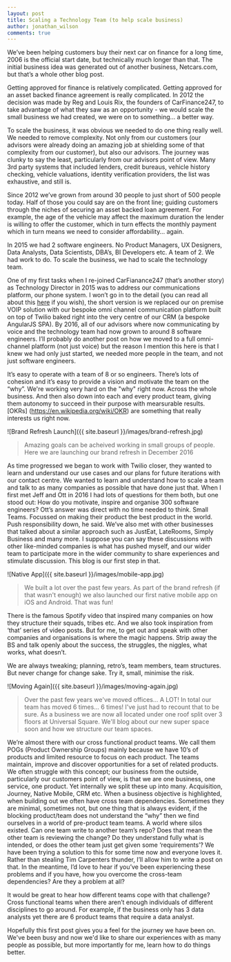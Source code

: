 ```yaml
---
layout: post
title: Scaling a Technology Team (to help scale business)
author: jonathan_wilson
comments: true
---
```


We’ve been helping customers buy their next car on finance for a long time, 2006 is the official start date, but technically much longer than that.  The initial business idea was generated out of another business, Netcars.com, but that’s a whole other blog post.

Getting approved for finance is relatively complicated.  Getting approved for an asset backed finance agreement is really complicated.  In 2012 the decision was made by Reg and Louis Rix, the founders of CarFinance247, to take advantage of what they saw as an opportunity - we would scale the small business we had created, we were on to something… a better way.

To scale the business, it was obvious we needed to do one thing really well.  We needed to remove complexity.  Not only from our customers (our advisors were already doing an amazing job at shielding some of that complexity from our customer), but also our advisors.  The journey was clunky to say the least, particularly from our advisors point of view.  Many 3rd party systems that included lenders, credit bureaus, vehicle history checking, vehicle valuations, identity verification providers, the list was exhaustive, and still is.

Since 2012 we’ve grown from around 30 people to just short of 500 people today.  Half of those you could say are on the front line; guiding customers through the niches of securing an asset backed loan agreement. For example, the age of the vehicle may affect the maximum duration the lender is willing to offer the customer, which in turn effects the monthly payment which in turn means we need to consider affordability… again.

In 2015 we had 2 software engineers.  No Product Managers, UX Designers, Data Analysts, Data Scientists, DBA’s, BI Developers etc.  A team of 2.  We had work to do.  To scale the business, we had to scale the technology team.

One of my first tasks when I re-joined CarFianance247 (that’s another story) as Technology Director in 2015 was to address our communications platform, our phone system.  I won’t go in to the detail (you can read all about this [here](https://www.twilio.com/learn/contact-center/carfinance-247-omnichannel-contact-center) if you wish), the short version is we replaced our on premise VOIP solution with our bespoke omni channel communication platform built on top of Twilio baked right into the very centre of our CRM (a bespoke AngularJS SPA).  By 2016, all of our advisors where now communicating by voice and the technology team had now grown to around 8 software engineers.  I’ll probably do another post on how we moved to a full omni-channel platform (not just voice) but the reason I mention this here is that I knew we had only just started, we needed more people in the team, and not just software engineers.

It’s easy to operate with a team of 8 or so engineers.  There’s lots of cohesion and it’s easy to provide a vision and motivate the team on the “why”.  We're working very hard on the "why" right now.  Across the whole business. And then also down into each and every product team, giving them autonomy to succeed in their purpose with mearsurable results.  [OKRs] (https://en.wikipedia.org/wiki/OKR) are something that really interests us right now.

![Brand Refresh Launch]({{ site.baseurl }}/images/brand-refresh.jpg)
> Amazing goals can be acheived working in small groups of people.  Here we are launching our brand refresh in December 2016

As time progressed we began to work with Twilio closer, they wanted to learn and understand our use cases and our plans for future iterations with our contact centre.  We wanted to learn and understand how to scale a team and talk to as many companies as possible that have done just that.  When I first met Jeff and Ott in 2016 I had lots of questions for them both, but one stood out:  How do you motivate, inspire and organise 300 software engineers?  Ott’s answer was direct with no time needed to think.  Small Teams.  Focussed on making their product the best product in the world.  Push responsibility down, he said.  We’ve also met with other businesses that talked about a similar approach such as JustEat, LateRooms, Simply Business and many more.  I suppose you can say these discussions with other like-minded companies is what has pushed myself, and our wider team to participate more in the wider community to share experiences and stimulate discussion.  This blog is our first step in that.  

![Native App]({{ site.baseurl }}/images/mobile-app.jpg)
> We built a lot over the past few years.  As part of the brand refresh (if that wasn't enough) we also launched our first native mobile app on iOS and Android.  That was fun!

There is the famous Spotify video that inspired many companies on how they structure their squads, tribes etc. And we also took inspiration from ‘that’ series of video posts.  But for me, to get out and speak with other companies and organisations is where the magic happens.  Strip away the BS and talk openly about the success, the struggles, the niggles, what works, what doesn’t.

We are always tweaking; planning, retro’s, team members, team structures.  But never change for change sake.  Try it, small, minimise the risk.

![Moving Again]({{ site.baseurl }}/images/moving-again.jpg)
> Over the past few years we've moved offices... A LOT!  In total our team has moved 6 times... 6 times!  I've just had to recount that to be sure.  As a business we are now all located under one roof split over 3 floors at Universal Square.  We'll blog about our new super space soon and how we structure our team spaces.

We’re almost there with our cross functional product teams.  We call them POGs (Product Ownership Groups) mainly because we have 10’s of products and limited resource to focus on each product.  The teams maintain, improve and discover opportunities for a set of related products.  We often struggle with this concept; our business from the outside, particularly our customers point of view, is that we are one business, one service, one product.  Yet internally we split these up into many.  Acquisition, Journey, Native Mobile, CRM etc.  When a business objective is highlighted, when building out we often have cross team dependencies.  Sometimes they are minimal, sometimes not, but one thing that is always evident, if the blocking product/team does not understand the “why” then we find ourselves in a world of pre-product team teams.  A world where silos existed.  Can one team write to another team’s repo? Does that mean the other team is reviewing the change?  Do they understand fully what is intended, or does the other team just get given some ‘requirements’?  We have been trying a solution to this for some time now and everyone loves it.  Rather than stealing Tim Carpenters thunder, I’ll allow him to write a post on that.  In the meantime, I’d love to hear if you’ve been experiencing these problems and if you have, how you overcome the cross-team dependencies?  Are they a problem at all?

It would be great to hear how different teams cope with that challenge?  Cross functional teams when there aren’t enough individuals of different disciplines to go around.  For example, if the business only has 3 data analysts yet there are 6 product teams that require a data analyst. 

Hopefully this first post gives you a feel for the journey we have been on.  We've been busy and now we'd like to share our experiences with as many people as possible, but more importantly for me, learn how to do things better.
